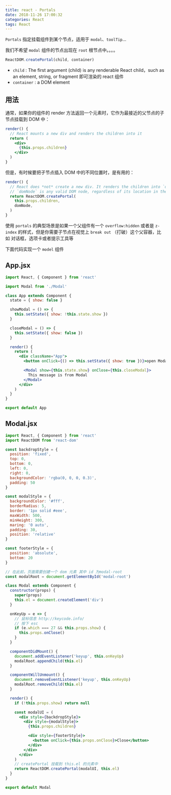 ```yaml
---
title: react - Portals
date: 2018-11-26 17:00:32
categories: React
tags: React
---
```


`Portals` 指定挂载组件到某个节点，适用于 `modal`、`toolTip`...

我们不希望 `modal` 组件的节点出现在 `root` 根节点中。。。。

```js
ReactDOM.createPortal(child, container)
```

- `child` : The first argument (child) is any renderable React child，such as an element, string, or fragment
  即可渲染的 react 组件
- `container` : a DOM element

## 用法

通常，如果你的组件的 render 方法返回一个元素时，它作为最接近的父节点的子节点挂载到 DOM 中：

```jsx
render() {
  // React mounts a new div and renders the children into it
  return (
    <div>
      {this.props.children}
    </div>
  )
}
```

但是，有时候要把子节点插入 DOM 中的不同位置时，是有用的：

```jsx
render() {
  // React does *not* create a new div. It renders the children into `domNode`.
  // `domNode` is any valid DOM node, regardless of its location in the DOM.
  return ReactDOM.createPortal(
    this.props.children,
    domNode,
  )
}
```

使用 `portals` 的典型场景是如果一个父组件有一个 `overflow:hidden` 或者是 `z-index` 的样式，但是你需要子节点在视觉上 `break out` （打破）这个父容器，比如 对话框，选项卡或者提示工具等

下面代码实现一个 `model` 组件

## App.jsx

```jsx
import React, { Component } from 'react'

import Modal from './Modal'

class App extends Component {
  state = { show: false }

  showModal = () => {
    this.setState({ show: !this.state.show })
  }

  closeModal = () => {
    this.setState({ show: false })
  }

  render() {
    return (
      <div className="App">
        <button onClick={() => this.setState({ show: true })}>open Modal</button>

        <Modal show={this.state.show} onClose={this.closeModal}>
          This message is from Modal
        </Modal>
      </div>
    )
  }
}

export default App
```

## Modal.jsx

```jsx
import React, { Component } from 'react'
import ReactDOM from 'react-dom'

const backdropStyle = {
  position: 'fixed',
  top: 0,
  bottom: 0,
  left: 0,
  right: 0,
  backgroundColor: 'rgba(0, 0, 0, 0.3)',
  padding: 50
}

const modalStyle = {
  backgroundColor: '#fff',
  borderRadius: 5,
  border: '1px solid #eee',
  maxWidth: 500,
  minHeight: 300,
  maring: '0 auto',
  padding: 30,
  position: 'relative'
}

const footerStyle = {
  position: 'absolute',
  bottom: 20
}

// 在此前，页面需要创建一个 dom 元素 其中 id 为modal-root
const modalRoot = document.getElementById('modal-root')

class Modal extends Component {
  constructor(props) {
    super(props)
    this.el = document.createElement('div')
  }

  onKeyUp = e => {
    // 鼠标信息 http://keycode.info/
    // 按下 esc
    if (e.which === 27 && this.props.show) {
      this.props.onClose()
    }
  }

  componentDidMount() {
    document.addEventListener('keyup', this.onKeyUp)
    modalRoot.appendChild(this.el)
  }

  componentWillUnmount() {
    document.removeEventListener('keyup', this.onKeyUp)
    modalRoot.removeChild(this.el)
  }

  render() {
    if (!this.props.show) return null

    const modalUI = (
      <div style={backdropStyle}>
        <div style={modalStyle}>
          {this.props.children}

          <div style={footerStyle}>
            <button onClick={this.props.onClose}>Close</button>
          </div>
        </div>
      </div>
    )
    // createPortal 挂载到 this.el 的元素中
    return ReactDOM.createPortal(modalUI, this.el)
  }
}

export default Modal
```
